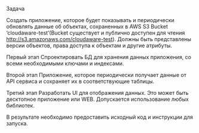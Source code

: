 Задача

Создать приложение, которое будет показывать и периодически обновлять данные об объектах, сохраненных в AWS S3 Bucket ‘cloudaware-test’(Bucket существует и публично доступен для чтения http://s3.amazonaws.com/cloudaware-test). 
Должны быть представлены версии объектов, права доступа к объектам и другие атрибуты. 

Первый этап
Спроектировать БД для хранения данных приложения, со всеми необходимыми ключами и индексами.

Второй этап
Приложение, которое периодически получает данные от API сервиса и сохраняет их в соответствующие таблицы.

Третий этап
Разработать UI для отображения данных. Это может быть десктопное приложение или WEB. Допускается использование любых библиотек. 

В результате необходимо предоставить исходный код и инструкции для запуска. 

